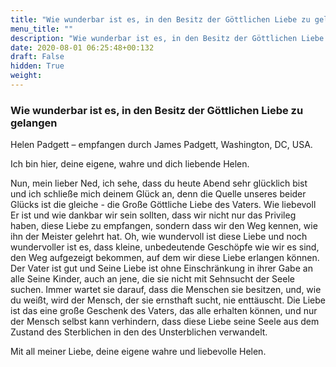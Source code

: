 ```yaml
---
title: "Wie wunderbar ist es, in den Besitz der Göttlichen Liebe zu gelangen"
menu_title: ""
description: "Wie wunderbar ist es, in den Besitz der Göttlichen Liebe zu gelangen"
date: 2020-08-01 06:25:48+00:132
draft: False
hidden: True
weight:
---
```

### Wie wunderbar ist es, in den Besitz der Göttlichen Liebe zu gelangen

Helen Padgett – empfangen durch James Padgett, Washington, DC, USA.

Ich bin hier, deine eigene, wahre und dich liebende Helen.

Nun, mein lieber Ned, ich sehe, dass du heute Abend sehr glücklich bist und ich schließe mich deinem Glück an, denn die Quelle unseres beider Glücks ist die gleiche - die Große Göttliche Liebe des Vaters. Wie liebevoll Er ist und wie dankbar wir sein sollten, dass wir nicht nur das Privileg haben, diese Liebe zu empfangen, sondern dass wir den Weg kennen, wie ihn der Meister gelehrt hat. Oh, wie wundervoll ist diese Liebe und noch wundervoller ist es, dass kleine, unbedeutende Geschöpfe wie wir es sind, den Weg aufgezeigt bekommen, auf dem wir diese Liebe erlangen können. Der Vater ist gut und Seine Liebe ist ohne Einschränkung in ihrer Gabe an alle Seine Kinder, auch an jene, die sie nicht mit Sehnsucht der Seele suchen. Immer wartet sie darauf, dass die Menschen sie besitzen, und, wie du weißt, wird der Mensch, der sie ernsthaft sucht, nie enttäuscht. Die Liebe ist das eine große Geschenk des Vaters, das alle erhalten können, und nur der Mensch selbst kann verhindern, dass diese Liebe seine Seele aus dem Zustand des Sterblichen in den des Unsterblichen verwandelt.

Mit all meiner Liebe, deine eigene wahre und liebevolle Helen.
